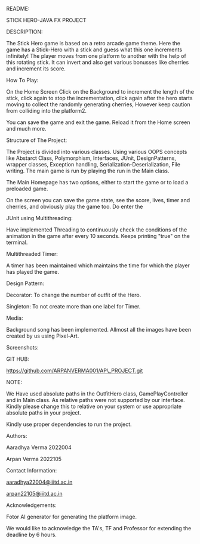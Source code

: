 ﻿README:

STICK HERO-JAVA FX PROJECT

DESCRIPTION:

The Stick Hero game is based on a retro arcade game theme. Here the game has a Stick-Hero with a stick and guess what this one increments infinitely! The player moves from one platform to another with the help of this rotating stick. It can invert and also get various bonusses like cherries and increment its score.

How To Play:

On the Home Screen Click on the Background to increment the length of the stick, click again to stop the incrementation, click again after the hero starts moving to collect the randomly generating cherries, However keep caution from colliding into the platform2.

You can save the game and exit the game. Reload it from the Home screen and much more.

Structure of The Project:

The Project is divided into various classes. Using various OOPS concepts like Abstarct Class, Polymorphism, Interfaces, JUnit, DesignPatterns, wrapper classes, Exception handling, Serialization-Deserialization, File writing. The main game is run by playing the run in the Main class.

The Main Homepage has two options, either to start the game or to load a preloaded game.

On the screen you can save the game state, see the score, lives, timer and cherries, and obviously play the game too. Do enter the

JUnit using Multithreading:

Have implemented Threading to continuously check the conditions of the animation in the game after every 10 seconds. Keeps printing "true" on the terminal.

Multithreaded Timer:

A timer has been maintained which maintains the time for which the player has played the game.

Design Pattern:

Decorator: To change the number of outfit of the Hero.

Singleton: To not create more than one label for Timer.

Media:

Background song has been implemented. Allmost all the images have been created by us using Pixel-Art.

Screenshots:

GIT HUB:

https://github.com/ARPANVERMA001/AP\_PROJECT.git

NOTE:

We Have used absolute paths in the OutfitHero class, GamePlayController and in Main class. As relative paths were not supported by our interface. Kindly please change this to relative on your system or use appropriate absolute paths in your project.

Kindly use proper dependencies to run the project.

Authors:

Aaradhya Verma 2022004

Arpan Verma 2022105

Contact Information:

aaradhya22004@iiitd.ac.in

arpan22105@iiitd.ac.in

Acknowledgements:

Fotor AI generator for generating the platform image.

We would like to acknowledge the TA's, TF and Professor for extending the deadline by 6 hours.
